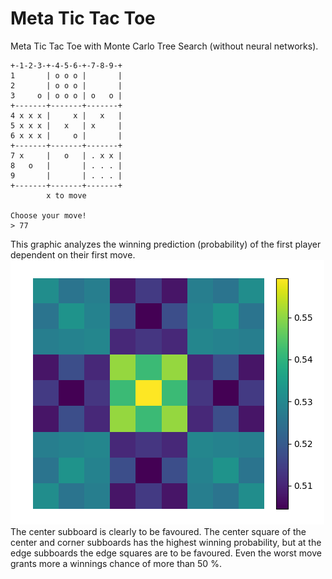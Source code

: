 
# Meta Tic Tac Toe

Meta Tic Tac Toe with Monte Carlo Tree Search (without neural networks).

```
+-1-2-3-+-4-5-6-+-7-8-9-+
1       | o o o |       |
2       | o o o |       |
3     o | o o o | o   o |
+-------+-------+-------+
4 x x x |     x |   x   |
5 x x x |   x   | x     |
6 x x x |     o |       |
+-------+-------+-------+
7 x     |   o   | . x x |
8   o   |       | . . . |
9       |       | . . . |
+-------+-------+-------+
        x to move
        
Choose your move!
> 77
```

This graphic analyzes the winning prediction (probability) of the first player dependent on their first move.<br>
![First Move Prediction](images/firstmoveanalysis.png "First Move Prediction")<br>
The center subboard is clearly to be favoured. The center square of the center and corner subboards has the highest winning probability,
but at the edge subboards the edge squares are to be favoured.
Even the worst move grants more a winnings chance of more than 50 %.